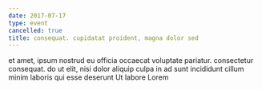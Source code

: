 ```yaml
---
date: 2017-07-17
type: event
cancelled: true
title: consequat. cupidatat proident, magna dolor sed
---
```

et amet, ipsum nostrud eu officia occaecat voluptate pariatur. consectetur consequat. do ut elit, nisi dolor aliquip culpa in ad sunt incididunt cillum minim laboris qui esse deserunt Ut labore Lorem